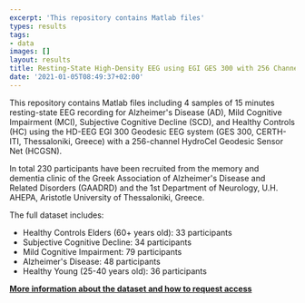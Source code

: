 ```yaml
---
excerpt: 'This repository contains Matlab files'
types: results
tags:
- data
images: []
layout: results
title: Resting-State High-Density EEG using EGI GES 300 with 256 Channels of Healthy Elders, People with Subjective and Mild Cognitive Impairment and Alzheimer's Disease
date: '2021-01-05T08:49:37+02:00'
---
```

<p>
This repository contains Matlab files including 4 samples of 15 minutes resting-state EEG recording for Alzheimer's Disease (AD), Mild Cognitive Impairment (MCI), Subjective Cognitive Decline (SCD), and Healthy Controls (HC) using the HD-EEG EGI 300 Geodesic EEG system (GES 300, CERTH-ITI, Thessaloniki, Greece) with a 256-channel HydroCel Geodesic Sensor Net (HCGSN).
</p>
<p>
In total 230 participants have been recruited from the memory and dementia clinic of the Greek Association of Alzheimer's Disease and Related Disorders (GAADRD) and the 1st Department of Neurology, U.H. AHEPA, Aristotle University of Thessaloniki, Greece.
</p>
<p>
The full dataset includes:
<ul>
<li>Healthy Controls Elders (60+ years old): 33 participants</li>
<li>Subjective Cognitive Decline: 34 participants</li>
<li>Mild Cognitive Impairment: 79 participants</li>
<li>Alzheimer's Disease: 48 participants</li>
<li>Healthy Young (25-40 years old): 36 participants</li>
</ul>
</p>  
<p><b><a href="https://zenodo.org/record/4316608#.X-M0BFVLjIU" target="blank">More information about the dataset and how to request access</a></b></p>
